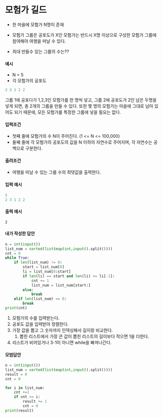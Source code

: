 # 모험가 길드

- 한 마을에 모험가 N명이 존재

- 모험가 그룹은 공포도가 X인 모험가는 반드시 X명 이상으로 구성한 모험가 그룹에 참여해야 여행을 떠날 수 있다.
- 최대 만들수 있는 그룹의 수는??

#### 예시

- N = 5
- 각 모험가의 공포도

```python
2 3 1 2 2
```

그룹 1에 공포다가 1,2,3인 모험가를 한 명씩 넣고, 그룹 2에 공포도가 2인 남은 두명을 넣게 되면, 총 2개의 그룹을 만들 수 있다. 또한 몇 명의 모험가는 마을에 그대로 남아 있어도 되기  때문에, 모든 모험가를 특정한 그룹에 넣을 필요는 없다.

#### 입력조건

- 첫째 줄에 모험가의 수 N이 주어진다. (1 <= N <= 100,000)
- 둘째 줄에 각 모험가의 공포도의 값을 N 이하의 자연수로 주어지며, 각 자연수는 공백으로 구분한다.

#### 출려조건

- 여행을 떠날 수 있는 그룹 수의 최댓값을 출력한다.

#### 입력 예시

```python
5
2 3 1 2 2
```

#### 출력 예시

```
2
```

#### 내가 작성한 답안

```python
n = int(input())
list_num = sorted(list(map(int,input().split())))
cnt = 0
while True:
    if len(list_num) != 0:
        start = list_num[0]
        li = list_num[0:start]
        if len(li) == start and len(li) >= li[-1]:
            cnt += 1
            list_num = list_num[start:]
        else:
            break
    elif len(list_num) == 0:
        break
print(cnt)
```

1. 모험가의 수를 입력받는다.
2. 공포도 값을 입력받아 정렬한다.
3. 가장 값을 뽑고 그 숫자까지 인덱싱해서 길이랑 비교한다.
   1. 뽑힌 리스트에서 가장 큰 값이 뽑힌 리스트의 길이보다 작으면 1을 더한다.
4. 리스트가 비어있거나 3-1이 아니면 while을 빠져나간다.

#### 모범답안

```python
n = int(input())
list_num = sorted(list(map(int,input().split())))
result = 0
cnt = 0

for i in list_num:
    cnt +=1
    if cnt >= i:
        result += 1
        cnt = 0
print(result)        
```

